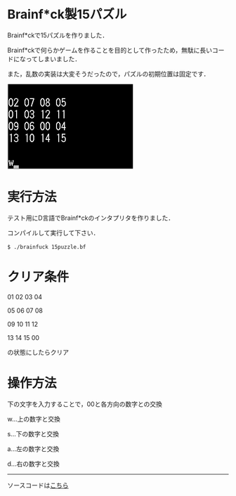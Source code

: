# Brainf\*ck製15パズル

Brainf\*ckで15パズルを作りました．

Brainf\*ckで何らかゲームを作ることを目的として作ったため，無駄に長いコードになってしまいました．

また，乱数の実装は大変そうだったので，パズルの初期位置は固定です．

![demo](/demo.gif)

# 実行方法

テスト用にD言語でBrainf*ckのインタプリタを作りました．

コンパイルして実行して下さい．
```
$ ./brainfuck 15puzzle.bf
```

# クリア条件

01 02 03 04

05 06 07 08

09 10 11 12

13 14 15 00

の状態にしたらクリア

# 操作方法

下の文字を入力することで，00と各方向の数字との交換

w…上の数字と交換

s…下の数字と交換

a…左の数字と交換

d…右の数字と交換

***
ソースコードは[こちら](/src/15puzzle.bf)
